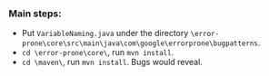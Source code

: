 ### Main steps:
- Put `VariableNaming.java` under the directory `\error-prone\core\src\main\java\com\google\errorprone\bugpatterns`.
- `cd \error-prone\core\`, run `mvn install`.
- `cd \maven\`, run `mvn install`. Bugs would reveal.
